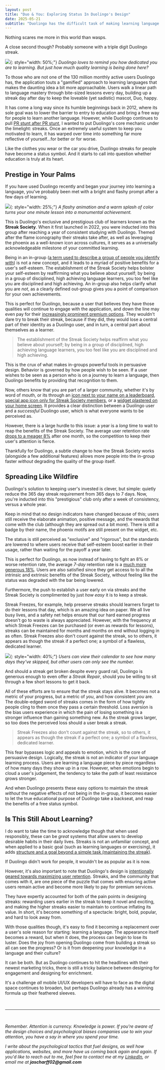 ```yaml
---
layout: post
title: "Duo & You: Exploring Status In Duolingo's Design"
date: 2025-05-21
subtitle: "Duolingo has the difficult task of making learning language fun. Through the rapid gamification though, how much of Duolingo becomes learning the language versus looking good in the eyes of others?"
---
```


Nothing scares me more in this world than wasps.

A close second though? Probably someone with a triple digit Duolingo streak.

![](/assets/images-posts/700-day-streak.png){: style="width: 50%;"}
_Duolingo loves to remind you how dedicated you are to learning. But just how much quality learning is being done here?_

To those who are not one of the 130 million monthly active users Duolingo has, the application touts a "gamified" approach to learning languages that makes the daunting idea a bit more approachable. Users walk a linear path to language mastery through bite-sized lessons every day, building up a streak day after day to keep the loveable (yet sadistic) mascot, Duo, happy.

It has come a long way since its humble beginnings back in 2012, where its sole goal was to lower the barrier to entry to education and bring a free way for people to learn another language. However, while Duolingo continues to pull [PR stunt after PR stunt](https://www.adweek.com/brand-marketing/duolingo-experimenting-with-silence-amid-social-media-blackout/), I wanted to put Duolingo's core mechanic under the limelight: streaks. Once an extremely useful system to keep you motivated to learn, it has warped over time into something far more reflective of yourself...for better or for worse.

Like the clothes you wear or the car you drive, Duolingo streaks for people have become a status symbol. And it starts to call into question whether education is truly at its heart.

## Prestige in Your Palms

If you have used Duolingo recently and began your journey into learning a language, you've probably been met with a bright and flashy prompt after a few days of learning.

![](/assets/images-posts/streak-society-induction.png){: style="width: 25%;"}
_A flashy animation and a warm splash of color turns your one minute lesson into a monumental achievement._

This is Duolingo's exclusive and prestigious club of learners known as the **Streak Society**. When it first launched in 2022, you were inducted into this group after reaching a year of consistent studying with Duolingo. Themed after the flame iconography their streaks take after, as well as leveraging the phoenix as a well-known icon across cultures, it serves as a universally acknowledgeable milestone of your committed learning.

Being in an in-group ([a term used to describe a group of people you identify with](https://www.ebsco.com/research-starters/social-sciences-and-humanities/ingroups-and-outgroups)) is not a new concept, and it leads to a myriad of positive benefits for a user's self-esteem. The establishment of the Streak Society helps bolster your self-esteem by reaffirming what you believe about yourself; by being in a group of disciplined, high achieving language learners, you too feel like you are disciplined and high achieving. An in-group also helps clarify what you are _not_, as a clearly defined out-group gives you a point of comparison for your own achievements.

This is perfect for Duolingo, because a user that believes they have those qualities will continue to engage with the application, and down the line may even pay for their [increasingly prominent premium options](https://blog.duolingo.com/duolingo-max/). They wouldn't dare try to break their streak, because if they did, they would lose a central part of their identity as a Duolingo user, and in turn, a central part about themselves as a learner.

> The establishment of the Streak Society helps reaffirm what you believe about yourself; by being in a group of disciplined, high achieving language learners, you too feel like you are disciplined and high achieving.

This is the crux of what makes in-groups powerful tools in persuasive design. Behavior is governed by how people wish to be seen. If a user wishes to be seen as a person who is on a journey to learn a language, then Duolingo benefits by providing that recognition to them.

Now, others know that you are part of a larger community, whether it's by word of mouth, or its through an [icon next to your name on a leaderboard](), [special app icon only for Streak Society members](), or a [widget plastered on your home screen](). It provides a clear distinction between a Duolingo user and a _successful_ Duolingo user, which is what everyone wants to be perceived as.

However, there is a large hurdle to this issue: a year is a _long_ time to wait to reap the benefits of the Streak Society. The average user retention rate [drops to a meager 8%](https://onesignal.com/mobile-app-benchmarks-2024) after one month, so the competition to keep their user's attention is fierce.

Thankfully for Duolingo, a subtle change to how the Streak Society works (alongside a few additional features) allows more people into the in-group faster _without_ degrading the quality of the group itself.

## Spreading Like Wildfire

Duolingo's solution to keeping user's invested is clever, but simple: quietly reduce the 365 day streak requirement from 365 days to 7 days. Now, you're inducted into this "prestigious" club only after a week of consistency, versus a whole year.

Keep in mind that no design indicators have changed because of this; users still receive the elaborate animation, positive message, and the rewards that come with the club (although they are spread out a bit more). There is still a badge by their name, the phoenix motifs are still present on the widget, etc.

The status is still perceived as "exclusive" and "rigorous", but the standards are lowered to where users receive that self-esteem boost earlier in their usage, rather than waiting for the payoff a year later.

This is perfect for Duolingo, as now instead of having to fight an 8% or worse retention rate, the average _7-day_ retention rate is a [much more generous 18%](https://onesignal.com/mobile-app-benchmarks-2024). Users are also satisfied since they get access to to all the intrinsic and extrinsic benefits of the Streak Society, without feeling like the status was degraded with the bar being lowered.

Furthermore, the push to establish a user early on via streaks and the Streak Society is complimented by just _how easy_ it is to keep a streak.

Streak Freezes, for example, help preserve streaks should learners forget to do their lessons that day, which is an amazing idea on paper. We all live busy lives, and a safety net helps ensure that our hard earned progress doesn't go to waste is always appreciated. However, with the frequency at which Streak Freezes can be purchased (or even as rewards for lessons), streaks can be maintained for months and months on end without logging in as often. Streak Freezes also don't count against the streak, so to others, it appears as though the streak if a perfect one; a symbol of a flawless, dedicated learner.

![](/assets/images-posts/frozen-calendar.png){: style="width: 40%;"}
_Users can view their calendar to see how many days they've skipped, but other users can only see the number._

And should a streak get broken despite every guard rail, Duolingo is generous enough to even offer a _Streak Repair_, should you be willing to sit through a few short lessons to get it back.

All of these efforts are to ensure that the streak stays alive. It becomes not a metric of your progress, but a metric of _you_, and how consistent _you_ are. The double-edged sword of streaks comes in the form of how tightly people cling to them once they pass a certain threshold. Loss aversion is the bias users experience in which the pain of losing something is a stronger influence than gaining something new. As the streak grows larger, so too does the perceived loss should a user break a streak.

> Streak Freezes also don't count against the streak, so to others, it appears as though the streak if a perfect one; a symbol of a flawless, dedicated learner.

This fear bypasses logic and appeals to emotion, which is the core of persuasive design. Logically, the streak is not an indicator of your language learning process. Users are learning a language piece by piece regardless of how many days they show up in a row. However, when emotions begin to cloud a user's judgement, the tendency to take the path of least resistance grows stronger.

And when Duolingo presents these easy options to maintain the streak _without_ the negative effects of not being in the in-group, it becomes easier to let the true educational purpose of Duolingo take a backseat, and reap the benefits of a free status symbol.

## Is This Still About Learning?

I do want to take the time to acknowledge though that when used responsibly, these can be *great* systems that allow users to develop desirable habits in their daily lives. Streaks is not an unfamiliar concept, and when applied to a basic goal (such as learning languages or exercising), it adds [structure and a goal beyond a simple task (maintaining the streak)](https://www.scientificamerican.com/article/why-keeping-a-streak-boosts-your-motivation/).

If Duolingo didn't work for people, it wouldn't be as popular as it is now.

However, it's also important to note that Duolingo's design is [intentionally geared towards maximizing user retention](https://youtu.be/9KqrnBiyBQ8?t=142). Streaks, and the community that comes with it, are one piece of the puzzle that comes with ensuring active users remain active and become more likely to pay for premium services. 

They have expertly accounted for both of the pain points in designing streaks: rewarding users earlier in the streak to keep it novel and exciting, and making the higher streaks easier to maintain to continue inflating its value. In short, it's become something of a spectacle: bright, bold, popular, and hard to look away from.

With those qualities though, it's easy to find it becoming a replacement over a user's sole reason for starting: learning a language. The appearance itself becomes a reward, but when it does, the process can begin to lose its luster. Does the joy from opening Duolingo come from building a streak so all can see the progress? Or is it from deepening your knowledge in a language and their culture?

It can be both. But as Duolingo continues to hit the headlines with their newest marketing tricks, there is still a tricky balance between designing for engagement and designing for enrichment. 

It's a challenge *all* mobile UI/UX developers will have to face as the digital space continues to broaden, but perhaps Duolingo already has a winning formula up their feathered sleeves.

<br>

---

<br>

*Remember. Attention is currency. Knowledge is power. If you're aware of the design choices and psychological biases companies use to win your attention, you have a say in where you spend your time.*

*I write about the psychological tactics that fuel designs, as well how applications, websites, and more have us coming back again and again. If you'd like to reach out to me, feel free to contact me at my [LinkedIn](https://www.linkedin.com/in/john-scharff), or email me at __jascharff02@gmail.com__*




